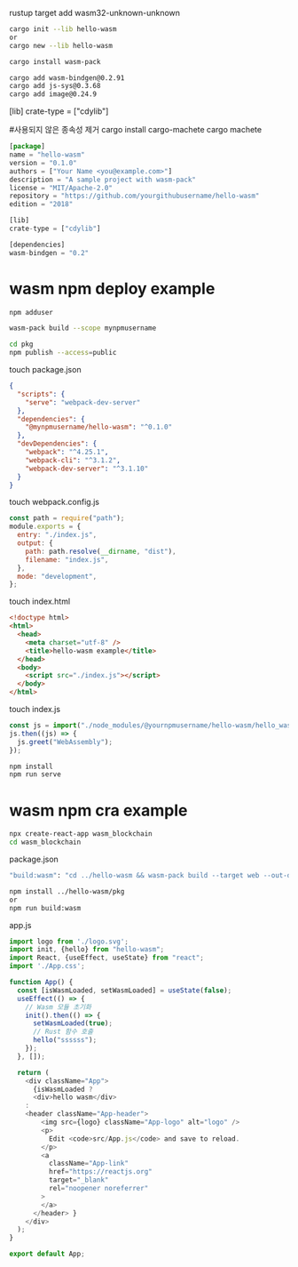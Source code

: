 rustup target add wasm32-unknown-unknown
```bash
cargo init --lib hello-wasm
or
cargo new --lib hello-wasm
```
```bash
cargo install wasm-pack
```

```bash
cargo add wasm-bindgen@0.2.91
cargo add js-sys@0.3.68
cargo add image@0.24.9
```

[lib]
crate-type = ["cdylib"]

#사용되지 않은 종속성 제거
cargo install cargo-machete
cargo machete

```js
[package]
name = "hello-wasm"
version = "0.1.0"
authors = ["Your Name <you@example.com>"]
description = "A sample project with wasm-pack"
license = "MIT/Apache-2.0"
repository = "https://github.com/yourgithubusername/hello-wasm"
edition = "2018"

[lib]
crate-type = ["cdylib"]

[dependencies]
wasm-bindgen = "0.2"
```

# wasm npm deploy example
```bash
npm adduser

wasm-pack build --scope mynpmusername

cd pkg
npm publish --access=public
```

touch package.json
```json
{
  "scripts": {
    "serve": "webpack-dev-server"
  },
  "dependencies": {
    "@mynpmusername/hello-wasm": "^0.1.0"
  },
  "devDependencies": {
    "webpack": "^4.25.1",
    "webpack-cli": "^3.1.2",
    "webpack-dev-server": "^3.1.10"
  }
}
```

touch webpack.config.js
```js
const path = require("path");
module.exports = {
  entry: "./index.js",
  output: {
    path: path.resolve(__dirname, "dist"),
    filename: "index.js",
  },
  mode: "development",
};
```

touch index.html
```html
<!doctype html>
<html>
  <head>
    <meta charset="utf-8" />
    <title>hello-wasm example</title>
  </head>
  <body>
    <script src="./index.js"></script>
  </body>
</html>
```

touch index.js
```js
const js = import("./node_modules/@yournpmusername/hello-wasm/hello_wasm.js");
js.then((js) => {
  js.greet("WebAssembly");
});
```

```bash
npm install
npm run serve
```

# wasm npm cra example
```bash
npx create-react-app wasm_blockchain
cd wasm_blockchain
```

package.json
```bash
"build:wasm": "cd ../hello-wasm && wasm-pack build --target web --out-dir pkg",
```

```bash
npm install ../hello-wasm/pkg
or
npm run build:wasm
```

app.js
```js
import logo from './logo.svg';
import init, {hello} from "hello-wasm";
import React, {useEffect, useState} from "react";
import './App.css';

function App() {
  const [isWasmLoaded, setWasmLoaded] = useState(false);
  useEffect(() => {
    // Wasm 모듈 초기화
    init().then(() => {
      setWasmLoaded(true);
      // Rust 함수 호출
      hello("ssssss");
    });
  }, []);

  return (
    <div className="App">
      {isWasmLoaded ?
      <div>hello wasm</div>
    :
    <header className="App-header">
        <img src={logo} className="App-logo" alt="logo" />
        <p>
          Edit <code>src/App.js</code> and save to reload.
        </p>
        <a
          className="App-link"
          href="https://reactjs.org"
          target="_blank"
          rel="noopener noreferrer"
        >
        </a>
      </header> }
    </div>
  );
}

export default App;

```